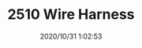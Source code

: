 ﻿---
layout: post 
title: 2510 Wire Harness
tags: 2510
categories: wire-harness
overview: 
series: 2510
part_number: 7-2510-000
thumb_img: static/202010/459-thumb-20201031090359.jpg
small_img: static/202010/459-20201031090359.jpg
date: 2020/10/31 1:02:53
---



